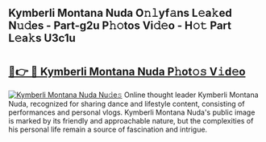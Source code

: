 ## Kymberli Montana Nuda O𝚗𝚕yf𝚊ns L𝚎a𝚔ed N𝚞𝚍es - Part-g2u P𝚑𝚘tos Vi𝚍𝚎o - H𝚘𝚝 Part L𝚎a𝚔s U3c1u

# <h2><a href="http://kf9aggd.oniu.top/?m=Kymberli+Montana+Nuda">🔗👉 🔴 Kymberli Montana Nuda P𝚑ot𝚘𝚜 V𝚒d𝚎o</a></h2>

[![Kymberli Montana Nuda Nu𝚍e𝚜](https://i.imgur.com/0qMVB7G.gif)](http://kf9aggd.oniu.top/?m=Kymberli+Montana+Nuda)
Online thought leader Kymberli Montana Nuda, recognized for sharing dance and lifestyle content, consisting of performances and personal vlogs. Kymberli Montana Nuda's public image is marked by its friendly and approachable nature, but the complexities of his personal life remain a source of fascination and intrigue.  
